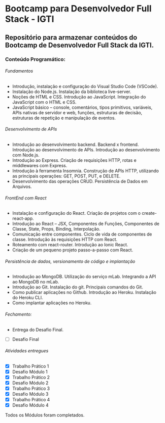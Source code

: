 # Bootcamp para Desenvolvedor Full Stack - IGTI

## Repositório para armazenar conteúdos do Bootcamp de Desenvolvedor Full Stack da IGTI.


### Conteúdo Programático: 

###### Fundamentos
- Introdução, instalação e configuração do Visual Studio Code (VSCode).
- Instalação do Node.js. Instalação da biblioteca live-server.
- Noções de HTML e CSS. Introdução ao JavaScript. Integração do JavaScript com o HTML e CSS.
- JavaScript básico – console, comentários, tipos primitivos, variáveis, APIs nativas de servidor e web, funções, estruturas de decisão, estruturas de repetição e manipulação de eventos.

###### Desenvolvimento de APIs

- Introdução ao desenvolvimento backend. Backend x frontend. Introdução ao desenvolvimento de APIs. Introdução ao desenvolvimento com Node.js.
- Introdução ao Express. Criação de requisições HTTP, rotas e middlewares com Express.
- Introdução à ferramenta Insomnia. Construção de APIs HTTP, utilizando as principais operações: GET, POST, PUT, e DELETE.
- Desenvolvimento das operações CRUD. Persistência de Dados em Arquivos.

###### FrontEnd com React

- Instalação e configuração do React. Criação de projetos com o create-react-app.
- Introdução ao React – JSX, Componentes de Funções, Componentes de Classe, State, Props, Binding, Interpolação.
- Comunicação entre componentes. Ciclo de vida de componentes de classe. Introdução às requisições HTTP com React.
- Roteamento com react-router. Introdução ao Ionic React.
- Criação de um pequeno projeto passo-a-passo com React.

###### Persistência de dados, versionamento de código e implantação

- Introdução ao MongoDB. Utilização do serviço mLab. Integrando a API ao MongoDB no mLab.
- Introdução ao Git. Instalação do git. Principais comandos do Git.
- Como publicar aplicações no Github. Introdução ao Heroku. Instalação do Heroku CLI.
- Como implantar aplicações no Heroku.


###### Fechamento:

- Entrega do Desafio Final.
- [ ] Desafio Final 


###### Atividades entregues

- [X] Trabalho Prático 1
- [x] Desafio Módulo 1
- [X] Trabalho Prático 2
- [X] Desafio Módulo 2
- [x] Trabalho Prático 3
- [X] Desafio Módulo 3
- [x] Trabalho Prático 4
- [x] Desafio Módulo 4

Todos os Módulos foram completados.


